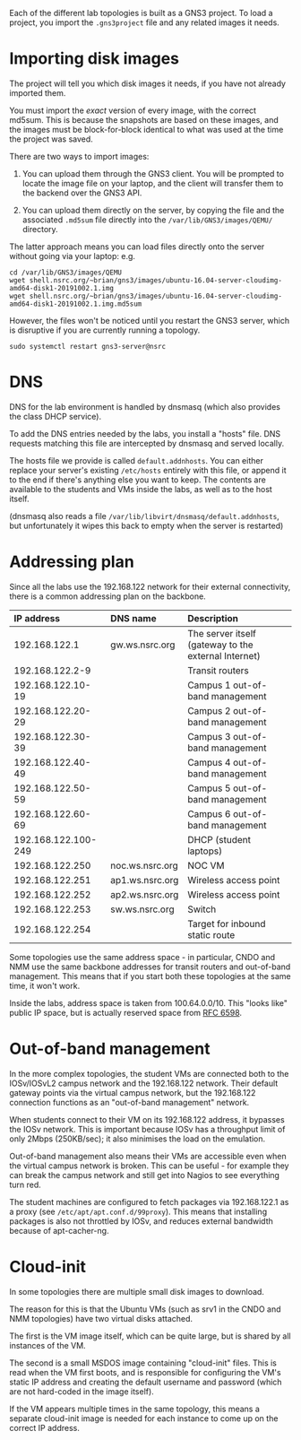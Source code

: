 Each of the different lab topologies is built as a GNS3 project.  To load a
project, you import the `.gns3project` file and any related images it needs.

# Importing disk images

The project will tell you which disk images it needs, if you have not
already imported them.

You must import the *exact* version of every image, with the correct md5sum. 
This is because the snapshots are based on these images, and the images must
be block-for-block identical to what was used at the time the project was
saved.

There are two ways to import images:

1. You can upload them through the GNS3 client.  You will be prompted to
   locate the image file on your laptop, and the client will transfer them
   to the backend over the GNS3 API.

2. You can upload them directly on the server, by copying the file and the
   associated `.md5sum` file directly into the `/var/lib/GNS3/images/QEMU/`
   directory.

The latter approach means you can load files directly onto the server
without going via your laptop: e.g.

```
cd /var/lib/GNS3/images/QEMU
wget shell.nsrc.org/~brian/gns3/images/ubuntu-16.04-server-cloudimg-amd64-disk1-20191002.1.img
wget shell.nsrc.org/~brian/gns3/images/ubuntu-16.04-server-cloudimg-amd64-disk1-20191002.1.img.md5sum
```

However, the files won't be noticed until you restart the GNS3 server, which
is disruptive if you are currently running a topology.

```no-highlight
sudo systemctl restart gns3-server@nsrc
```

# DNS

DNS for the lab environment is handled by dnsmasq (which also provides the
class DHCP service).

To add the DNS entries needed by the labs, you install a "hosts" file.  DNS
requests matching this file are intercepted by dnsmasq and served locally.

The hosts file we provide is called `default.addnhosts`.  You can either
replace your server's existing `/etc/hosts` entirely with this file, or
append it to the end if there's anything else you want to keep.  The
contents are available to the students and VMs inside the labs, as well as
to the host itself.

(dnsmasq also reads a file `/var/lib/libvirt/dnsmasq/default.addnhosts`,
but unfortunately it wipes this back to empty when the server is restarted)

# Addressing plan

Since all the labs use the 192.168.122 network for their external
connectivity, there is a common addressing plan on the backbone.

IP address          | DNS name            | Description
:------------------ | :------------------ | :----------
192.168.122.1       | gw.ws.nsrc.org      | The server itself (gateway to the external Internet)
192.168.122.2-9     |                     | Transit routers
192.168.122.10-19   |                     | Campus 1 out-of-band management
192.168.122.20-29   |                     | Campus 2 out-of-band management
192.168.122.30-39   |                     | Campus 3 out-of-band management
192.168.122.40-49   |                     | Campus 4 out-of-band management
192.168.122.50-59   |                     | Campus 5 out-of-band management
192.168.122.60-69   |                     | Campus 6 out-of-band management
192.168.122.100-249 |                     | DHCP (student laptops)
192.168.122.250     | noc.ws.nsrc.org     | NOC VM
192.168.122.251     | ap1.ws.nsrc.org     | Wireless access point
192.168.122.252     | ap2.ws.nsrc.org     | Wireless access point
192.168.122.253     | sw.ws.nsrc.org      | Switch
192.168.122.254     |                     | Target for inbound static route

Some topologies use the same address space - in particular, CNDO and NMM use
the same backbone addresses for transit routers and out-of-band management. 
This means that if you start both these topologies at the same time, it
won't work.

Inside the labs, address space is taken from 100.64.0.0/10.  This "looks
like" public IP space, but is actually reserved space from
[RFC 6598](https://tools.ietf.org/html/rfc6598).

# Out-of-band management

In the more complex topologies, the student VMs are connected both to the
IOSv/IOSvL2 campus network and the 192.168.122 network.  Their default
gateway points via the virtual campus network, but the 192.168.122
connection functions as an "out-of-band management" network.

When students connect to their VM on its 192.168.122 address, it bypasses
the IOSv network.  This is important because IOSv has a throughput limit of
only 2Mbps (250KB/sec); it also minimises the load on the emulation.

Out-of-band management also means their VMs are accessible even when the
virtual campus network is broken.  This can be useful - for example they can
break the campus network and still get into Nagios to see everything turn
red.

The student machines are configured to fetch packages via 192.168.122.1 as a
proxy (see `/etc/apt/apt.conf.d/99proxy`).  This means that installing
packages is also not throttled by IOSv, and reduces external bandwidth
because of apt-cacher-ng.

# Cloud-init

In some topologies there are multiple small disk images to download.

The reason for this is that the Ubuntu VMs (such as srv1 in the CNDO and NMM
topologies) have two virtual disks attached.

The first is the VM image itself, which can be quite large, but is shared by
all instances of the VM.

The second is a small MSDOS image containing "cloud-init" files.  This is
read when the VM first boots, and is responsible for configuring the VM's
static IP address and creating the default username and password (which are
not hard-coded in the image itself).

If the VM appears multiple times in the same topology, this means a separate
cloud-init image is needed for each instance to come up on the correct IP
address.
